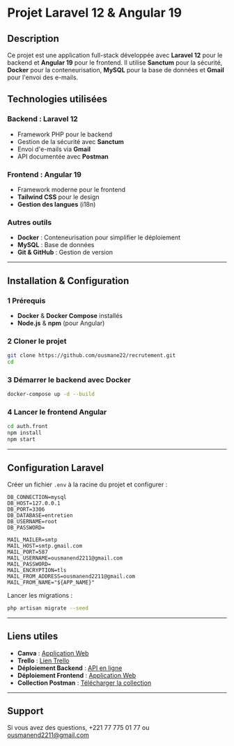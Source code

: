 # Projet Laravel 12 & Angular 19

## Description
Ce projet est une application full-stack développée avec **Laravel 12** pour le backend et **Angular 19** pour le frontend. Il utilise **Sanctum** pour la sécurité, **Docker** pour la conteneurisation, **MySQL** pour la base de données et **Gmail** pour l'envoi des e-mails.

## Technologies utilisées
### Backend : Laravel 12
- Framework PHP pour le backend
- Gestion de la sécurité avec **Sanctum**
- Envoi d'e-mails via **Gmail**
- API documentée avec **Postman**

### Frontend : Angular 19
- Framework moderne pour le frontend
- **Tailwind CSS** pour le design
- **Gestion des langues** (i18n)

### Autres outils
- **Docker** : Conteneurisation pour simplifier le déploiement
- **MySQL** : Base de données
- **Git & GitHub** : Gestion de version

---

## Installation & Configuration
### 1️ Prérequis
- **Docker** & **Docker Compose** installés
- **Node.js** & **npm** (pour Angular)

### 2️ Cloner le projet
```sh
git clone https://github.com/ousmane22/recrutement.git
cd 
```

### 3️ Démarrer le backend avec Docker
```sh
docker-compose up -d --build
```

### 4️ Lancer le frontend Angular
```sh
cd auth.front
npm install
npm start
```

---

## Configuration Laravel
Créer un fichier `.env` à la racine du projet et configurer :
```env
DB_CONNECTION=mysql
DB_HOST=127.0.0.1
DB_PORT=3306
DB_DATABASE=entretien
DB_USERNAME=root
DB_PASSWORD=

MAIL_MAILER=smtp
MAIL_HOST=smtp.gmail.com
MAIL_PORT=587
MAIL_USERNAME=ousmanend2211@gmail.com
MAIL_PASSWORD=
MAIL_ENCRYPTION=tls
MAIL_FROM_ADDRESS=ousmanend2211@gmail.com
MAIL_FROM_NAME="${APP_NAME}"
```
Lancer les migrations :
```sh
php artisan migrate --seed
```

---

## Liens utiles
- **Canva** : [Application Web](https://www.canva.com/design/DAGh77zN8RU/ThoVGniDa8GN6Zi9QNAOBA/edit?utm_content=DAGh77zN8RU&utm_campaign=designshare&utm_medium=link2&utm_source=sharebutton)
- **Trello** : [Lien Trello](https://trello.com/invite/b/67d6066e732401bbbb71e2e4/ATTI22326a4c0a6ca2f603faf37d19577657BCCD9682/entretien)
- **Déploiement Backend** : [API en ligne]()
- **Déploiement Frontend** : [Application Web]()
- **Collection Postman** : [Télécharger la collection](https://gold-astronaut-737234.postman.co/workspace/New-Team-Workspace~a9bc200b-d744-4224-a71e-adcb4806d419/collection/37269911-b15dfc4e-0ebe-4c53-a22d-eeafbf101cd6/overview?action=share&creator=37269911)

---

## Support
Si vous avez des questions, +221 77 775 01 77 ou ousmanend2211@gmail.com

